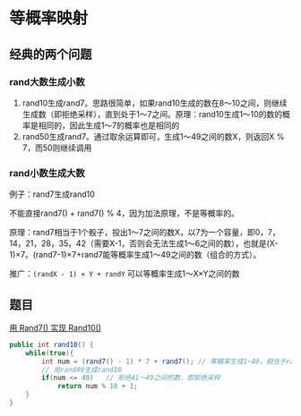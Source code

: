 # 等概率映射

## 经典的两个问题

### rand大数生成小数

1. rand10生成rand7。思路很简单，如果rand10生成的数在8～10之间，则继续生成数（即拒绝采样），直到处于1～7之间。原理：rand10生成1～10的数的概率是相同的，因此生成1～7的概率也是相同的
2. rand50生成rand7。通过取余运算即可，生成1～49之间的数X，则返回X % 7，而50则继续调用

### rand小数生成大数

例子：rand7生成rand10

不能直接rand7() + rand7() % 4，因为加法原理，不是等概率的。

原理：rand7相当于1个骰子，投出1～7之间的数X，以7为一个容量，即0，7，14，21，28，35，42（需要X-1，否则会无法生成1～6之间的数），也就是(X-1)×7。(rand7-1)×7+rand7能等概率生成1～49之间的数（组合的方式）。

推广：`(randX - 1) × Y + randY` 可以等概率生成1～X×Y之间的数

## 题目

[用 Rand7() 实现 Rand10()](https://leetcode-cn.com/problems/implement-rand10-using-rand7/)

```java
public int rand10() {
    while(true){
        int num = (rand7() - 1) * 7 + rand7(); // 等概率生成1~49，相当于rand49
        // 用rand49生成rand10
        if(num <= 40)   // 拒绝41～49之间的数，即拒绝采样
            return num % 10 + 1;
    }
}
```

